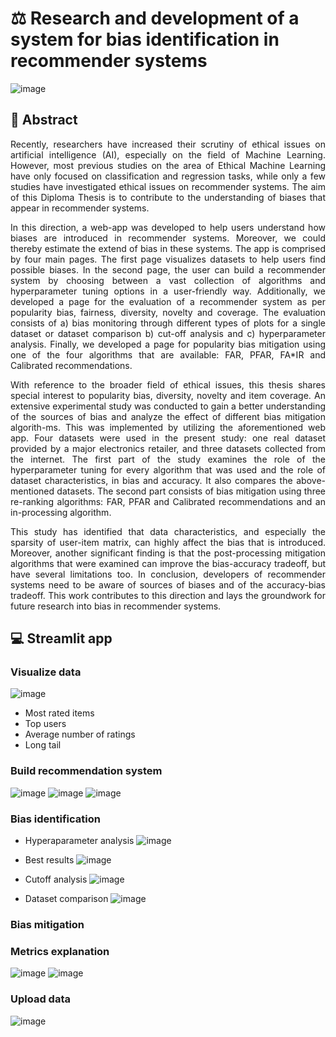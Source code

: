 # ⚖ Research and development of a system for bias identification in recommender systems
![image](https://user-images.githubusercontent.com/48930309/198666695-e314fec9-f35b-4c28-b218-5940e2d77e60.png)
## 📕 Abstract
<div align= "justify">
Recently, researchers have increased their scrutiny of ethical issues on artificial intelligence (AI), especially οn the field of Machine Learning. However, most previous studies on the area of Ethical Machine Learning have only focused on classification and regression tasks,  while only a few studies have investigated ethical issues on recommender systems.
The aim of this Diploma Thesis is to contribute to the understanding of biases that appear in recommender systems. 

In this direction, a web-app was developed to help users understand how biases are introduced in recommender systems. Moreover, we could thereby estimate the extend of bias in these systems. The app is comprised by four main pages. The first page visualizes datasets to help users find possible biases. In the second page, the user can build a recommender system by choosing between a vast collection of algorithms and hyperparameter tuning options in a user-friendly way. Additionally, we developed a page for the evaluation of a recommender system as per popularity bias, fairness, diversity, novelty and coverage. The evaluation consists of a) bias monitoring through different types of plots for a single dataset or dataset comparison b) cut-off analysis and c) hyperparameter analysis. Finally, we developed a page for popularity bias mitigation using one of the four algorithms that are available:  FAR, PFAR, FA*IR and Calibrated recommendations.

With reference to the broader field of ethical issues, this thesis shares special interest to popularity bias, diversity, novelty and item coverage. An extensive experimental study was conducted to gain a better understanding of the sources of bias and analyze the effect of different bias mitigation algorith\-ms. This was implemented by utilizing the aforementioned web app. Four datasets were used in the present study: one real dataset provided by a major electronics retailer, and three datasets collected from the internet.
The first part of the study examines the role of the hyperparameter tuning for every algorithm that was used and the role of dataset characteristics, in bias and accuracy. It also compares the above-mentioned datasets. The second part consists of bias mitigation using three re-ranking algorithms: FAR, PFAR and Calibrated recommendations and an in-processing algorithm.

This study has identified that data characteristics, and especially the sparsity of user-item matrix, can highly affect the bias that is introduced. Moreover, another significant finding is that the post-processing mitigation algorithms that were examined can improve the bias-accuracy tradeoff, but have several limitations too.
In conclusion, developers of recommender systems need to be aware of sources of biases and of the accuracy-bias tradeoff. This work contributes to this direction and
lays the groundwork for future research into bias in recommender systems.
</div>

## 💻 Streamlit app
### Visualize data
![image](https://user-images.githubusercontent.com/48930309/198675351-a43220a1-cd58-4097-aebb-751e41ffd920.png)

- Most rated items
- Top users
- Average number of ratings
- Long tail
### Build recommendation system
![image](https://user-images.githubusercontent.com/48930309/198673033-b0e23409-9b63-43a1-9b3e-79cadc8c7093.png)
![image](https://user-images.githubusercontent.com/48930309/198673266-bc6a128f-892d-4540-9c45-a514e6c85b4b.png)
![image](https://user-images.githubusercontent.com/48930309/198674292-39bde047-4913-4ea7-a202-dcd2345c957d.png)

### Bias identification
- Hyperaparameter analysis
![image](https://user-images.githubusercontent.com/48930309/198676778-99d260ba-6b8e-41d4-b40c-01bc77d6622a.png)
- Best results
![image](https://user-images.githubusercontent.com/48930309/198676083-4e5e7333-9cea-4700-b94e-54b912be476d.png)

- Cutoff analysis
![image](https://user-images.githubusercontent.com/48930309/198676163-70a5fa7f-ad2d-4b46-840b-fad41a4888b9.png)

- Dataset comparison
![image](https://user-images.githubusercontent.com/48930309/198677162-8f2f15d9-8a9e-467f-9067-f8a1d674fa9d.png)

### Bias mitigation
### Metrics explanation
![image](https://user-images.githubusercontent.com/48930309/198674718-ab38570d-480f-4007-94bd-88e803a17d0c.png)
![image](https://user-images.githubusercontent.com/48930309/198674819-f959c827-fc03-40d3-9333-938524ec6daa.png)

### Upload data
![image](https://user-images.githubusercontent.com/48930309/198674899-5509ad2f-17b5-486b-8615-9dd635a2947f.png)


